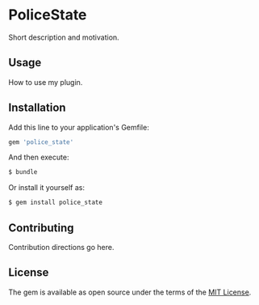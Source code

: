 # PoliceState
Short description and motivation.

## Usage
How to use my plugin.

## Installation
Add this line to your application's Gemfile:

```ruby
gem 'police_state'
```

And then execute:
```bash
$ bundle
```

Or install it yourself as:
```bash
$ gem install police_state
```

## Contributing
Contribution directions go here.

## License
The gem is available as open source under the terms of the [MIT License](http://opensource.org/licenses/MIT).
